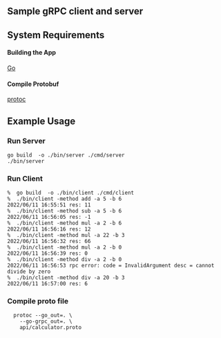 ## Sample gRPC client and server

## System Requirements

#### Building the App
[Go](https://go.dev/doc/install)

#### Compile Protobuf
[protoc](https://grpc.io/docs/protoc-installation/)

## Example Usage
### Run Server
 ```shell
 go build  -o ./bin/server ./cmd/server
 ./bin/server
 ```
### Run Client
 ```shell
%  go build  -o ./bin/client ./cmd/client
%  ./bin/client -method add -a 5 -b 6
2022/06/11 16:55:51 res: 11
%  ./bin/client -method sub -a 5 -b 6
2022/06/11 16:56:05 res: -1
%  ./bin/client -method mul -a 2 -b 6
2022/06/11 16:56:16 res: 12
%  ./bin/client -method mul -a 22 -b 3
2022/06/11 16:56:32 res: 66
%  ./bin/client -method mul -a 2 -b 0 
2022/06/11 16:56:39 res: 0
%  ./bin/client -method div -a 2 -b 0
2022/06/11 16:56:53 rpc error: code = InvalidArgument desc = cannot divide by zero
%  ./bin/client -method div -a 20 -b 3
2022/06/11 16:57:00 res: 6
  ```

### Compile proto file
```shell 
  protoc --go_out=. \
    --go-grpc_out=. \
    api/calculator.proto
   
```
